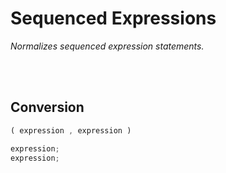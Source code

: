 
# Sequenced Expressions

*Normalizes sequenced expression statements.*

<br>
<br>

## Conversion

```js
( expression , expression )
```

```js
expression;
expression;
```

<br>

